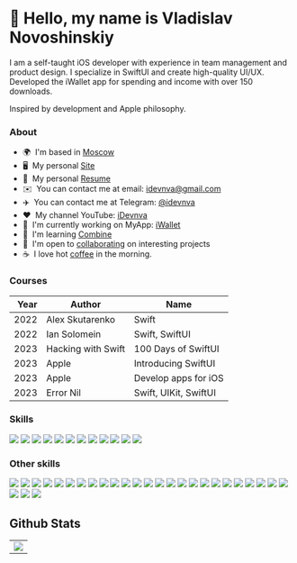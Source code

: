 👋 Hello, my name is Vladislav Novoshinskiy
=======================================

I am a self-taught iOS developer with experience in team management and product design. I specialize in SwiftUI and create high-quality UI/UX. Developed the iWallet app for spending and income with over 150 downloads.

Inspired by development and Apple philosophy.

### About
* 🌍  I'm based in [Moscow](https://www.google.com/maps/place/%D0%9C%D0%BE%D1%81%D0%BA%D0%B2%D0%B0/@55.5802571,36.7262101,9z/data=!3m1!4b1!4m6!3m5!1s0x46b54afc73d4b0c9:0x3d44d6cc5757cf4c!8m2!3d55.755826!4d37.6172999!16zL20vMDRzd2Q?authuser=0)
* 🖥️  My personal [Site](http://idevnva.com)
* 📜  My personal [Resume](https://drive.google.com/file/d/1RjRV2BD6iqxAZx2SYFlflWJyukl0AIgV/view)
* ✉️  You can contact me at email: [idevnva@gmail.com](mailto:idevnva@gmail.com)
* ✈️  You can contact me at Telegram: [@idevnva](t.me/idevnva)
* ❤️  My channel YouTube: [iDevnva](https://youtube.com/@idevnva)
* 🚀  I'm currently working on MyApp: [iWallet](http://apps.apple.com/us/app/iwallet-expenses-and-income/id6447585809)
* 🧠  I'm learning [Combine](https://developer.apple.com/documentation/combine)
* 🤝  I'm open to [collaborating](https://en.wikipedia.org/wiki/Collaboration) on interesting projects
* ☕️  I love hot [coffee](https://www.youtube.com/shorts/YRmJzKsKnp0) in the morning.

### Courses
| Year | Author                | Name                     |
|-----:|-----------------------|--------------------------|
| 2022 | Alex Skutarenko       | Swift                    |
| 2022 | Ian Solomein          | Swift, SwiftUI           |
| 2023 | Hacking with Swift    | 100 Days of SwiftUI      |
| 2023 | Apple                 | Introducing SwiftUI      |
| 2023 | Apple                 | Develop apps for iOS     |
| 2023 | Error Nil             | Swift, UIKit, SwiftUI    |

### Skills
<p align="left">
  <img src="https://img.shields.io/badge/SWIFT-F05138?style=flat&logo=swift&logoColor=ffffff"/>
  <img src="https://img.shields.io/badge/SwiftUI-0260E8?style=flat&logo=swift&logoColor=ffffff"/>
  <img src="https://img.shields.io/badge/Realm-39477F?style=flat&logo=realm&logoColor=ffffff"/>
  <img src="https://img.shields.io/badge/MVVM-53AC56?style=flat"/>
  <img src="https://img.shields.io/badge/HTML5-E34F26?style=flat&logo=html5&logoColor=ffffff"/>
  <img src="https://img.shields.io/badge/CSS3-1572B6?style=flat&logo=css3&logoColor=ffffff"/>
  <img src="https://img.shields.io/badge/Xcode-147EFB?style=flat&logo=xcode&logoColor=ffffff"/>
  <img src="https://img.shields.io/badge/GitHub-181717?style=flat&logo=github&logoColor=FFFFFF"/>
  <img src="https://img.shields.io/badge/Trello-0052CC?style=flat&logo=trello&logoColor=ffffff"/>
  <img src="https://img.shields.io/badge/Figma-F24E1E?style=flat&logo=figma&logoColor=ffffff"/>
  <img src="https://img.shields.io/badge/Photoshop-31A8FF?style=flat&logo=adobephotoshop&logoColor=ffffff"/>
  <img src="https://img.shields.io/badge/Illustrator-FF9A00?style=flat&logo=adobeillustrator&logoColor=ffffff"/></p>

### Other skills
<p align="left">
  <img src="https://img.shields.io/badge/Notion-000000?style=flat&logo=notion&logoColor=ffffff"/>
  <img src="https://img.shields.io/badge/Adobe XD-FF61F6?style=flat&logo=adobexd&logoColor=ffffff"/>
  <img src="https://img.shields.io/badge/1password-0094F5?style=flat&logo=1password&logoColor=ffffff"/>
  <img src="https://img.shields.io/badge/Bitwarden-175DDC?style=flat&logo=bitwarden&logoColor=ffffff"/>
  <img src="https://img.shields.io/badge/Google-4285F4?style=flat&logo=google&logoColor=ffffff"/>
  <img src="https://img.shields.io/badge/Google Meet-00897B?style=flat&logo=googlemeet&logoColor=ffffff"/>
  <img src="https://img.shields.io/badge/Google Chrome-4285F4?style=flat&logo=googlechrome&logoColor=ffffff"/>
  <img src="https://img.shields.io/badge/Stack Overflow-F58025?style=flat&logo=stackoverflow&logoColor=ffffff"/>
  <img src="https://img.shields.io/badge/Slack-4A154B?style=flat&logo=slack&logoColor=ffffff"/>
  <img src="https://img.shields.io/badge/zoom-2D8CFF?style=flat"/>
  <img src="https://img.shields.io/badge/WhatsApp-25D366?style=flat&logo=whatsapp&logoColor=ffffff"/>
  <img src="https://img.shields.io/badge/Fedora-51A2DA?style=flat&logo=fedora&logoColor=ffffff"/>
  <img src="https://img.shields.io/badge/iCloud-3693F3?style=flat&logo=icloud&logoColor=ffffff"/>
  <img src="https://img.shields.io/badge/YouTube-FF0000?style=flat&logo=youtube&logoColor=ffffff"/>
  <img src="https://img.shields.io/badge/Linkedin-0A66C2?style=flat&logo=linkedin&logoColor=ffffff"/>
  <img src="https://img.shields.io/badge/VK-0077FF?style=flat&logo=vk&logoColor=ffffff"/>
  <img src="https://img.shields.io/badge/OpenAI-412991?style=flat&logo=openai&logoColor=ffffff"/>
  <img src="https://img.shields.io/badge/Apple Arcade-000000?style=flat&logo=applearcade&logoColor=ffffff"/>
  <img src="https://img.shields.io/badge/App Store-0D96F6?style=flat&logo=appstore&logoColor=ffffff"/>
  <img src="https://img.shields.io/badge/MacOS-000000?style=flat"/>
  <img src="https://img.shields.io/badge/Windows-0078D6?style=flat&logo=windows&logoColor=ffffff"/>
  <img src="https://img.shields.io/badge/Gmail-EA4335?style=flat&logo=gmail&logoColor=ffffff"/>
  <img src="https://img.shields.io/badge/iOS-000000?style=flat"/>
  <img src="https://img.shields.io/badge/Android-3DDC84?style=flat&logo=android&logoColor=ffffff"/>
  <img src="https://img.shields.io/badge/Postman-FF6C37?style=flat&logo=postman&logoColor=ffffff"/>
  <img src="https://img.shields.io/badge/AnyDesk-EF443B?style=flat&logo=anydesk&logoColor=ffffff"/>
  <img src="https://img.shields.io/badge/Safari-000000?style=flat&logo=safari&logoColor=ffffff"/>
  <img src="https://img.shields.io/badge/DuckDuckGo-DE5833?style=flat&logo=duckduckgo&logoColor=ffffff"/>
</p>

## Github Stats  
<table><tr><td valign="top" width="100%">
<div align="center"><img src="https://github-readme-stats.vercel.app/api?username=idevnva&show_icons=true&count_private=true&hide_border=true" align="center" /></div>
